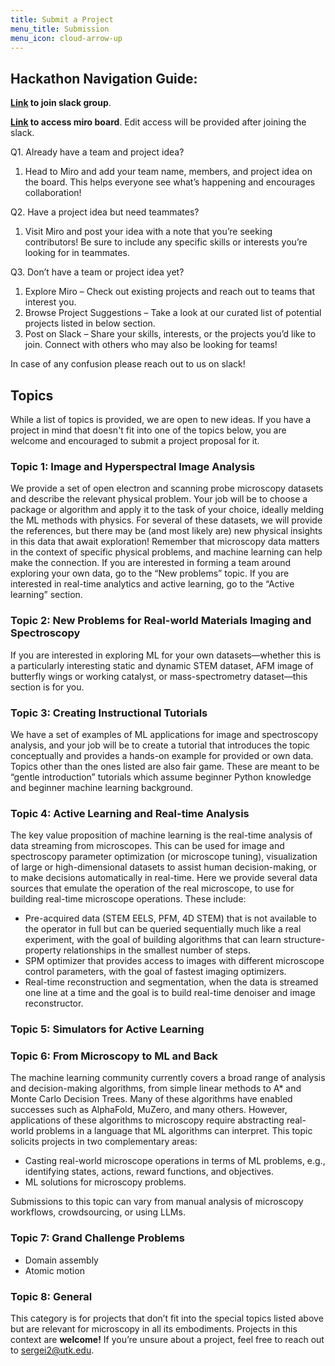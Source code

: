 ```yaml
---
title: Submit a Project
menu_title: Submission
menu_icon: cloud-arrow-up
---
```



## Hackathon Navigation Guide:

**[Link](https://tiny.utk.edu/slack) to join slack group**.


**[Link](https://miro.com/app/board/uXjVLN06K4Y=/?share_link_id=419763633861) to access miro board**. Edit access will be provided after joining the slack. 


Q1. Already have a team and project idea?
1. Head to Miro and add your team name, members, and project idea on the board. This helps everyone see what’s happening and encourages collaboration!

Q2. Have a project idea but need teammates?
1. Visit Miro and post your idea with a note that you’re seeking contributors! Be sure to include any specific skills or interests you’re looking for in teammates.

Q3. Don’t have a team or project idea yet?
1. Explore Miro – Check out existing projects and reach out to teams that interest you.
2. Browse Project Suggestions – Take a look at our curated list of potential projects listed in below section.
3. Post on Slack – Share your skills, interests, or the projects you’d like to join. Connect with others who may also be looking for teams!


In case of any confusion please reach out to us on slack!
## Topics

While a list of topics is provided, we are open to new ideas. If you have a project in mind that doesn't fit into one of the topics below, you are welcome and encouraged to submit a project proposal for it.

### Topic 1: Image and Hyperspectral Image Analysis

We provide a set of open electron and scanning probe microscopy datasets and describe the relevant physical problem. Your job will be to choose a package or algorithm and apply it to the task of your choice, ideally melding the ML methods with physics. For several of these datasets, we will provide the references, but there may be (and most likely are) new physical insights in this data that await exploration! Remember that microscopy data matters in the context of specific physical problems, and machine learning can help make the connection. If you are interested in forming a team around exploring your own data, go to the “New problems” topic. If you are interested in real-time analytics and active learning, go to the “Active learning” section.

### Topic 2: New Problems for Real-world Materials Imaging and Spectroscopy

If you are interested in exploring ML for your own datasets—whether this is a particularly interesting static and dynamic STEM dataset, AFM image of butterfly wings or working catalyst, or mass-spectrometry dataset—this section is for you. 

### Topic 3: Creating Instructional Tutorials

We have a set of examples of ML applications for image and spectroscopy analysis, and your job will be to create a tutorial that introduces the topic conceptually and provides a hands-on example for provided or own data. Topics other than the ones listed are also fair game. These are meant to be “gentle introduction” tutorials which assume beginner Python knowledge and beginner machine learning background.

### Topic 4: Active Learning and Real-time Analysis

The key value proposition of machine learning is the real-time analysis of data streaming from microscopes. This can be used for image and spectroscopy parameter optimization (or microscope tuning), visualization of large or high-dimensional datasets to assist human decision-making, or to make decisions automatically in real-time. Here we provide several data sources that emulate the operation of the real microscope, to use for building real-time microscope operations. These include:

- Pre-acquired data (STEM EELS, PFM, 4D STEM) that is not available to the operator in full but can be queried sequentially much like a real experiment, with the goal of building algorithms that can learn structure-property relationships in the smallest number of steps.
- SPM optimizer that provides access to images with different microscope control parameters, with the goal of fastest imaging optimizers.
- Real-time reconstruction and segmentation, when the data is streamed one line at a time and the goal is to build real-time denoiser and image reconstructor.

### Topic 5: Simulators for Active Learning


### Topic 6: From Microscopy to ML and Back

The machine learning community currently covers a broad range of analysis and decision-making algorithms, from simple linear methods to A* and Monte Carlo Decision Trees. Many of these algorithms have enabled successes such as AlphaFold, MuZero, and many others. However, applications of these algorithms to microscopy require abstracting real-world problems in a language that ML algorithms can interpret. This topic solicits projects in two complementary areas:

- Casting real-world microscope operations in terms of ML problems, e.g., identifying states, actions, reward functions, and objectives.
- ML solutions for microscopy problems.

Submissions to this topic can vary from manual analysis of microscopy workflows, crowdsourcing, or using LLMs.

### Topic 7: Grand Challenge Problems

- Domain assembly 
- Atomic motion 

### Topic 8: General

This category is for projects that don’t fit into the special topics listed above but are relevant for microscopy in all its embodiments. Projects in this context are **welcome!** If you’re unsure about a project, feel free to reach out to sergei2@utk.edu.

